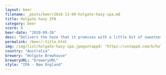 ```yaml
---
layout: beer
filename: _posts/beer/2016-11-09-holgate-hazy-ipa.md
title: Holgate hazy IPA
category: beer
score: 8
beer-date: "2020-09-26"
desc: "Delivers the haze that it promises with a little bit of sweetness. Great smell and an easy drink"
permalink: /beer/:title.html
img: /img/list/holgate-hazy-ipa.jpeguntappd: "https://untappd.com/b/holgate-brewhouse-hazy-ipa/3099792"
country: "Australia"
brewery: "Holgate Brewhouse"
breweryURL: "breweryURL"
style: "IPA - New England"
---
```


